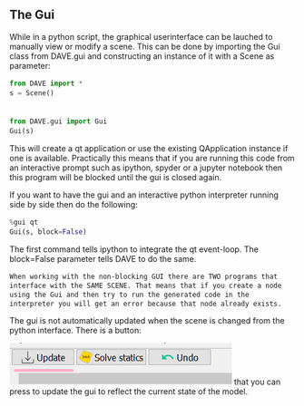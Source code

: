 ## The Gui

While in a python script, the graphical userinterface can be lauched to manually view or modify a scene. This can be done by importing the Gui class from DAVE.gui and constructing an instance of it with a Scene as parameter:

```python
from DAVE import *
s = Scene()


from DAVE.gui import Gui
Gui(s)
```

This will create a qt application or use the existing QApplication instance if one is available.
Practically this means that if you are running this code from an interactive prompt such as ipython, spyder or a jupyter notebook then this program will be blocked until the gui is closed again.

If you want to have the gui and an interactive python interpreter running side by side then do the following:

```python
%gui qt
Gui(s, block=False)
```

The first command tells ipython to integrate the qt event-loop. The block=False parameter tells DAVE to do the same. 

```{admonition} Example:
When working with the non-blocking GUI there are TWO programs that interface with the SAME SCENE. That means that if you create a node using the Gui and then try to run the generated code in the interpreter you will get an error because that node already exists.
```

The gui is not automatically updated when the scene is changed from the python interface. There is a button:

![image](images/gui_update.png) that you can press to update the gui to reflect the current state of the model.
